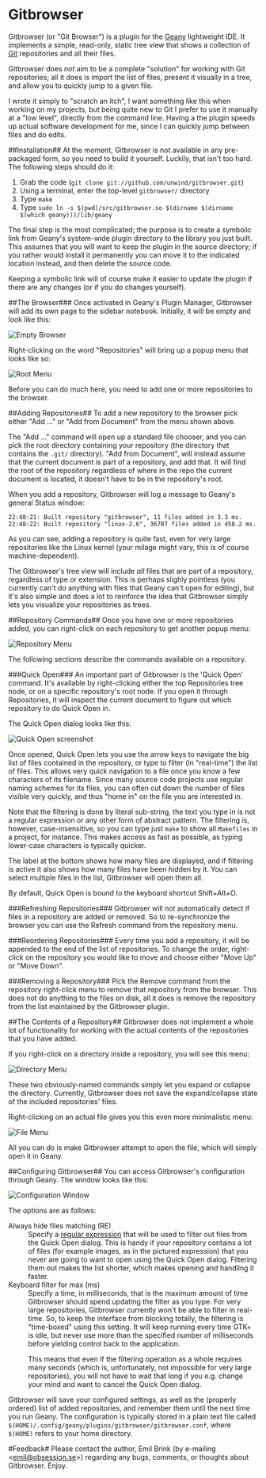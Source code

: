 
Gitbrowser
===========
Gitbrowser (or "Git Browser") is a plugin for the [Geany](http://geany.org/) lightweight IDE. It implements a simple, read-only, static tree view that shows a collection of [Git](http://git-scm.com/) repositories and all their files.

Gitbrowser does *not* aim to be a complete "solution" for working with Git repositories; all it does is import the list of files, present it visually in a tree, and allow you to quickly jump to a given file.

I wrote it simply to "scratch an itch", I want something like this when working on my projects, but being quite new to Git I prefer to use it manually at a "low level", directly from the command line. Having a the plugin speeds up actual software development for me, since I can quickly jump between files and do edits.

##Installation##
At the moment, Gitbrowser is not available in any pre-packaged form, so you need to build it yourself. Luckily, that isn't too hard. The following steps should do it:

1. Grab the code (`git clone git://github.com/unwind/gitbrowser.git`)
2. Using a terminal, enter the top-level `gitbrowser/` directory
3. Type `make`
4. Type `sudo ln -s $(pwd)/src/gitbrowser.so $(dirname $(dirname $(which geany)))/lib/geany`

The final step is the most complicated; the purpose is to create a symbolic link from Geany's system-wide plugin directory to the library you just built. This assumes that you will want to keep the plugin in the source directory; if you rather would install it permanently you can move it to the indicated location instead, and then delete the source code.

Keeping a symbolic link will of course make it easier to update the plugin if there are any changes (or if you do changes yourself).


##The Browser###
Once activated in Geany's Plugin Manager, Gitbrowser will add its own page to the sidebar notebook. Initially, it will be empty and look like this:

![Empty Browser](https://github.com/unwind/gitbrowser/raw/master/doc/screenshots/empty.png "Empty Browser")

Right-clicking on the word "Repositories" will bring up a popup menu that looks like so:

![Root Menu](https://github.com/unwind/gitbrowser/raw/master/doc/screenshots/root-menu.png "Root Menu")

Before you can do much here, you need to add one or more repositories to the browser.


##Adding Repositories##
To add a new repository to the browser pick either "Add ..." or "Add from Document" from the menu shown above.

The "Add ..." command will open up a standard file chooser, and you can pick the root directory containing your repository (the directory that contains the `.git/` directory). "Add from Document", will instead assume that the current document is part of a repository, and add that. It will find the root of the repository regardless of where in the repo the current document is located, it doesn't have to be in the repository's root.

When you add a repository, Gitbrowser will log a message to Geany's general Status window:

    22:48:21: Built repository "gitbrowser", 11 files added in 3.3 ms.
    22:48:22: Built repository "linux-2.6", 36707 files added in 458.2 ms.

As you can see, adding a repository is quite fast, even for very large repositories like the Linux kernel (your milage might vary, this is of course machine-dependent).

The Gitbrowser's tree view will include *all* files that are part of a repository, regardless of type or extension. This is perhaps slighly pointless (you currently can't do anything with files that Geany can't open for editing), but it's also simple and does a lot to reinforce the idea that Gitbrowser simply lets you visualize your repositories as trees.


##Repository Commands##
Once you have one or more repositories added, you can right-click on each repository to get another popup menu:

![Repository Menu](https://github.com/unwind/gitbrowser/raw/master/doc/screenshots/repo-menu.png "Repository Menu")

The following sections describe the commands available on a repository.

###Quick Open###
An important part of Gitbrowser is the 'Quick Open' command. It's available by right-clicking either the top Repositories tree node, or on a specific repository's root node. If you open it through Repositories, it will inspect the current document to figure out which repository to do Quick Open in.

The Quick Open dialog looks like this:

![Quick Open screenshot](https://github.com/unwind/gitbrowser/raw/master/doc/screenshots/quickopen.png "Quick Open")

Once opened, Quick Open lets you use the arrow keys to navigate the big list of files contained in the repository, or type to filter (in "real-time") the list of files. This allows very quick navigation to a file once you know a few characters of its filename. Since many source code projects use regular naming schemes for its files, you can often cut down the number of files visible very quickly, and thus "home in" on the file you are interested in.

Note that the filtering is done by literal sub-string, the text you type in is not a regular expression or any other form of abstract pattern. The filtering is, however, case-insensitive, so you can type just `make` to show all `Makefiles` in a project, for instance. This makes access as fast as possible, as typing lower-case characters is typically quicker.

The label at the bottom shows how many files are displayed, and if filtering is active it also shows how many files have been hidden by it. You can select multiple files in the list, Gitbrowser will open them all.

By default, Quick Open is bound to the keyboard shortcut Shift+Alt+O.


###Refreshing Repositories###
Gitbrowser will not automatically detect if files in a repository are added or removed. So to re-synchronize the browser you can use the Refresh command from the repository menu.


###Reordering Repositories###
Every time you add a repository, it will be appended to the end of the list of repositories. To change the order, right-click on the repository you would like to move and choose either "Move Up" or "Move Down".


###Removing a Repository###
Pick the Remove command from the repository right-click menu to remove that repository from the browser. This does not do anything to the files on disk, all it does is remove the repository from the list maintained by the Gitbrowser plugin.


##The Contents of a Repository##
Gitbrowser does not implement a whole lot of functionality for working with the actual contents of the repositories that you have added.

If you right-click on a directory inside a repository, you will see this menu:

![Directory Menu](https://github.com/unwind/gitbrowser/raw/master/doc/screenshots/dir-menu.png "Directory Menu")

These two obviously-named commands simply let you expand or collapse the directory. Currently, Gitbrowser does not save the expand/collapse state of the included repositories' files.

Right-clicking on an actual file gives you this even more minimalistic menu:

![File Menu](https://github.com/unwind/gitbrowser/raw/master/doc/screenshots/file-menu.png "File Menu")

All you can do is make Gitbrowser attempt to open the file, which will simply open it in Geany.


##Configuring Gitbrowser##
You can access Gitbrowser's configuration through Geany. The window looks like this:

![Configuration Window](https://github.com/unwind/gitbrowser/raw/master/doc/screenshots/config.png "Configuration Window")

The options are as follows:

<dl>
<dt>Always hide files matching (RE)</dt>
<dd>Specify a <a href="http://developer.gnome.org/glib/stable/glib-regex-syntax.html">regular expression</a> that will be used to filter out files from the
Quick Open dialog. This is handy if your repository contains a lot of files (for example images, as in the pictured expression) that you never are going to
want to open using the Quick Open dialog. Filtering them out makes the list shorter, which makes opening and handling it faster.
</dd>
<dt>Keyboard filter for max (ms)</dt>
<dd>Specify a time, in milliseconds, that is the maximum amount of time Gitbrowser should spend updating the filter as you type. For very large repositories,
Gitbrowser currently won't be able to filter in real-time. So, to keep the interface from blocking totally, the filtering is "time-boxed" using this setting.
It will keep running every time GTK+ is idle, but never use more than the specified number of milliseconds before yielding control back to the application.
<p>
This means that even if the filtering operation as a whole requires many seconds (which is, unfortunately, not impossible for very large repositories), you will
not have to wait that long if you e.g. change your mind and want to cancel the Quick Open dialog.
</p>
</dd>
</dl>

Gitbrowser will save your configured settings, as well as the (properly ordered) list of added repositories, and remember them until the next time you run Geany. The configuration is typically stored in a plain text file called `$(HOME)/.config/geany/plugins/gitbrowser/gitbrowser.conf`, where `$(HOME)` refers to your home directory.

#Feedback#
Please contact the author, Emil Brink (by e-mailing &lt;emil@obsession.se&gt;) regarding any bugs, comments, or thoughts about Gitbrowser. Enjoy.
